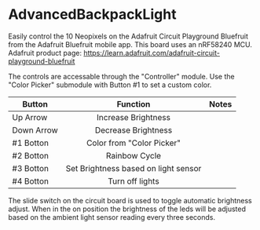 # AdvancedBackpackLight

Easily control the 10 Neopixels on the Adafruit Circuit Playground Bluefruit from the Adafruit Bluefruit mobile app.
This board uses an nRF58240 MCU. Adafruit product page: https://learn.adafruit.com/adafruit-circuit-playground-bluefruit

The controls are accessable through the "Controller" module. Use the "Color Picker" submodule with Button #1 to set a custom color.

| Button        | Function                                   | Notes  |
| ------------- |:-------------:                             | -----: |
| Up Arrow      | Increase Brightness                        |        |
| Down Arrow    | Decrease Brightness                        |        |
| #1 Botton     | Color from "Color Picker"                  |        |
| #2 Botton     | Rainbow Cycle                              |        |
| #3 Botton     | Set Brightness based on light sensor       |        |
| #4 Botton     | Turn off lights                            |        |

The slide switch on the circuit board is used to toggle automatic brightness adjust. When in the on position the brightness of the leds will be adjusted based on the ambient light sensor reading every three seconds.
